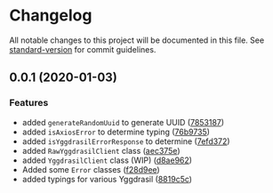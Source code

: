 # Changelog

All notable changes to this project will be documented in this file. See [standard-version](https://github.com/conventional-changelog/standard-version) for commit guidelines.

## 0.0.1 (2020-01-03)


### Features

* added `generateRandomUuid` to generate UUID ([7853187](https://github.com/nodecraft-js/yggdrasil-client/commit/78531872498e3b9fe0a16999e6ea71075d8c8868))
* added `isAxiosError` to determine typing ([76b9735](https://github.com/nodecraft-js/yggdrasil-client/commit/76b973581064ded383c3c69332d1f958f72fa4b5))
* added `isYggdrasilErrorResponse` to determine ([7efd372](https://github.com/nodecraft-js/yggdrasil-client/commit/7efd372dedc3c25aa3a7e0b64e4564e06ef6982b))
* added `RawYggdrasilClient` class ([aec375e](https://github.com/nodecraft-js/yggdrasil-client/commit/aec375e1a8e36e51e7f10519a799b4f4e40bb80d))
* added `YggdrasilClient` class (WIP) ([d8ae962](https://github.com/nodecraft-js/yggdrasil-client/commit/d8ae962ee56e84e5feaddc1de863eeb1e3885f01))
* Added some `Error` classes ([f28d9ee](https://github.com/nodecraft-js/yggdrasil-client/commit/f28d9eefecb7502629cb52f133741b7841a80a54))
* added typings for various Yggdrasil ([8819c5c](https://github.com/nodecraft-js/yggdrasil-client/commit/8819c5c31b61b2a5357f5d582095ce320af1cdf8))
